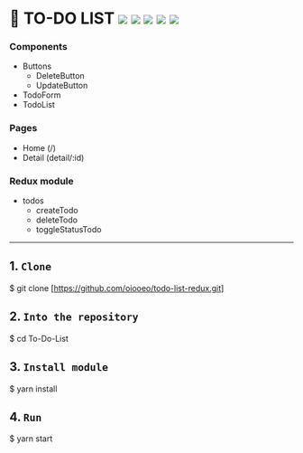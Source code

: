 # 📝 TO-DO LIST <img src="https://img.shields.io/badge/Javascript-F7DF1E?style=flat&logo=javascript&logoColor=black"/> <img src="https://img.shields.io/badge/HTML5-E34F26?style=flat&logo=html5&logoColor=black"/> <img src="https://img.shields.io/badge/CSS3-1572B6?style=flat&logo=css3&logoColor=black"/> <img src="https://img.shields.io/badge/REACT-61DAFB?style=flat&logo=react&logoColor=black"/> <img src="https://img.shields.io/badge/Redux-764ABC?style=flat&logo=redux&logoColor=black"/> 

### Components
- Buttons
  - DeleteButton
  - UpdateButton
- TodoForm
- TodoList

### Pages
- Home (/)
- Detail (detail/:id)

### Redux module
- todos
  - createTodo
  - deleteTodo
  - toggleStatusTodo
 
---

## 1. `Clone`

$ git clone [https://github.com/oiooeo/todo-list-redux.git]

## 2. `Into the repository`

$ cd To-Do-List

## 3. `Install module`

$ yarn install

## 4. `Run`

$ yarn start
